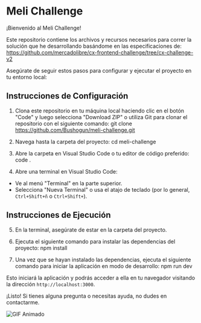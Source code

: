# Meli Challenge

¡Bienvenido al Meli Challenge!

Este repositorio contiene los archivos y recursos necesarios para correr la solución que he desarrollando basándome en las especificaciones de:
https://github.com/mercadolibre/cx-frontend-challenge/tree/cx-challenge-v2 

Asegúrate de seguir estos pasos para configurar y ejecutar el proyecto en tu entorno local:

## Instrucciones de Configuración

1. Clona este repositorio en tu máquina local haciendo clic en el botón "Code" y luego selecciona "Download ZIP" o utiliza Git para clonar el repositorio con el siguiente comando:
git clone https://github.com/Bushogun/meli-challenge.git

2. Navega hasta la carpeta del proyecto:
cd meli-challenge

3. Abre la carpeta en Visual Studio Code o tu editor de código preferido:
code .

4. Abre una terminal en Visual Studio Code:
- Ve al menú "Terminal" en la parte superior.
- Selecciona "Nueva Terminal" o usa el atajo de teclado (por lo general, `Ctrl+Shift+ñ` o `Ctrl+Shift+`).

## Instrucciones de Ejecución

5. En la terminal, asegúrate de estar en la carpeta del proyecto.

6. Ejecuta el siguiente comando para instalar las dependencias del proyecto:
npm install

7. Una vez que se hayan instalado las dependencias, ejecuta el siguiente comando para iniciar la aplicación en modo de desarrollo:
npm run dev


Esto iniciará la aplicación y podrás acceder a ella en tu navegador visitando la dirección `http://localhost:3000`.

¡Listo! Si tienes alguna pregunta o necesitas ayuda, no dudes en contactarme.

![GIF Animado](https://media.giphy.com/media/SvFocn0wNMx0iv2rYz/giphy.gif)
